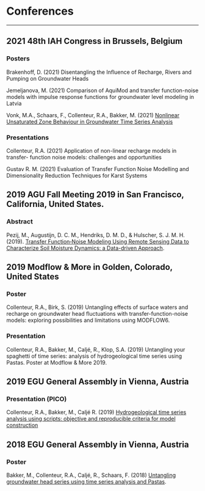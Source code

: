 # Conferences 
-----------------------

## 2021 48th IAH Congress in Brussels, Belgium

### Posters
Brakenhoff, D. (2021) Disentangling the Influence of Recharge, Rivers and Pumping on Groundwater Heads

Jemeljanova, M. (2021) Comparison of AquiMod and transfer function-noise models with impulse response functions for groundwater level modeling in Latvia

Vonk, M.A., Schaars, F., Collenteur, R.A., Bakker, M. (2021) [Nonlinear Unsaturated Zone Behaviour in Groundwater Time Series Analysis](https://media-exp1.licdn.com/dms/document/C4E1FAQFfSmXznQ-IKg/feedshare-document-pdf-analyzed/0/1631057475896?e=1632391200&v=beta&t=cwK5f6su3W5H1buzU2URdqzNIVN5dyWWhlA5lDkkVv4)

### Presentations

Collenteur, R.A. (2021) Application of non-linear recharge models in transfer- function noise models: challenges and opportunities

Gustav R. M. (2021) Evaluation of Transfer Function Noise Modelling and Dimensionality Reduction Techniques for Karst Systems

## 2019 AGU Fall Meeting 2019 in San Francisco, California, United States.

### Abstract
Pezij, M., Augustijn, D. C. M., Hendriks, D. M. D., & Hulscher, S. J. M. H. (2019). [Transfer Function‐Noise Modeling Using Remote Sensing Data to Characterize Soil Moisture Dynamics: a Data-driven Approach](https://agu.confex.com/agu/fm19/meetingapp.cgi/Paper/498406). 

## 2019 Modflow & More in Golden, Colorado, United States

### Poster
Collenteur, R.A., Birk, S. (2019) Untangling effects of surface waters and recharge on groundwater head fluctuations with transfer-function-noise models: exploring possibilities and limitations using MODFLOW6. 

### Presentation
Collenteur, R.A., Bakker, M., Caljé, R., Klop, S.A. (2019) Untangling your spaghetti of time series: analysis of hydrogeological time series using Pastas. Poster at Modflow & More 2019.

## 2019 EGU General Assembly in Vienna, Austria

### Presentation (PICO)

Collenteur, R.A., Bakker, M., Caljé R. (2019) [Hydrogeological time series analysis using scripts: objective and reproducible criteria for model construction](https://meetingorganizer.copernicus.org/EGU2019/EGU2019-15091.pdf)

## 2018 EGU General Assembly in Vienna, Austria

### Poster
Bakker, M., Collenteur, R.A., Caljé, R., Schaars, F. (2018) [Untangling groundwater head series using time series analysis and Pastas](https://meetingorganizer.copernicus.org/EGU2018/EGU2018-7194.pdf).